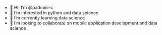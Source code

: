 - 👋 Hi, I’m @padmini-c
- 👀 I’m interested in python and data science
- 🌱 I’m currently learning data science
- 💞️ I’m looking to collaborate on mobile application development and data science


<!---
padmini-c/padmini-c is a ✨ special ✨ repository because its `README.md` (this file) appears on your GitHub profile.
You can click the Preview link to take a look at your changes.
--->
